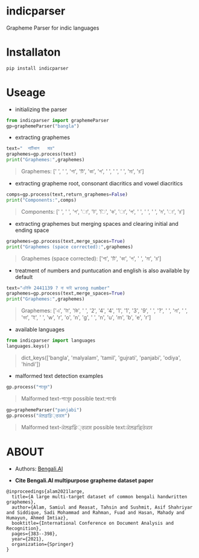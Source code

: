 # indicparser
Grapheme Parser for indic languages 

# Installaton

```python
pip install indicparser
```
# Useage
* initializing the parser

```python
from indicparser import graphemeParser
gp=graphemeParser("bangla")
```
* extracting graphemes

```python
text="  শাটিকাপ   মার"
graphemes=gp.process(text)
print("Graphemes:",graphemes)
```
> Graphemes: [' ', ' ', 'শা', 'টি', 'কা', 'প', ' ', ' ', ' ', 'মা', 'র']


* extracting grapheme root, consonant diacritics and vowel diacritics

```python
comps=gp.process(text,return_graphemes=False)
print("Components:",comps)
```
> Components: [' ', ' ', 'শ', 'া', 'ট', 'ি', 'ক', 'া', 'প', ' ', ' ', ' ', 'ম', 'া', 'র']

* extracting graphemes but merging spaces and clearing initial and ending space
```python
graphemes=gp.process(text,merge_spaces=True)
print("Graphemes (space corrected):",graphemes)
```
> Graphemes (space corrected): ['শা', 'টি', 'কা', 'প', ' ', 'মা', 'র']

* treatment of numbers and puntucation and english is also available by default

```python
text="এটাকি 2441139 ? না ভাই wrong number"
graphemes=gp.process(text,merge_spaces=True)
print("Graphemes:",graphemes)
```
> Graphemes: ['এ', 'টা', 'কি', ' ', '2', '4', '4', '1', '1', '3', '9', ' ', '?', ' ', 'না', ' ', 'ভা', 'ই', ' ', 'w', 'r', 'o', 'n', 'g', ' ', 'n', 'u', 'm', 'b', 'e', 'r']

* available languages

```python
from indicparser import languages
languages.keys()
```
> dict_keys(['bangla', 'malyalam', 'tamil', 'gujrati', 'panjabi', 'odiya', 'hindi'])

* malformed text detection examples
```python
gp.process("পাশ্র্বের")
```
> Malformed text-পাশ্র্বের possible text:পার্শ্বের

```python
gp=graphemeParser("panjabi")
gp.process("ਕੋਲਡਡਿੰ੍ਰਕਸ")
```

> Malformed text-ਕੋਲਡਡਿੰ੍ਰਕਸ possible text:ਕੋਲਡਡਿ੍ਰੰਕਸ

# ABOUT
* Authors: [Bengali.AI](https://bengali.ai/)

* **Cite Bengali.AI multipurpose grapheme dataset paper**
```bibtext
@inproceedings{alam2021large,
  title={A large multi-target dataset of common bengali handwritten graphemes},
  author={Alam, Samiul and Reasat, Tahsin and Sushmit, Asif Shahriyar and Siddique, Sadi Mohammad and Rahman, Fuad and Hasan, Mahady and Humayun, Ahmed Imtiaz},
  booktitle={International Conference on Document Analysis and Recognition},
  pages={383--398},
  year={2021},
  organization={Springer}
}
```